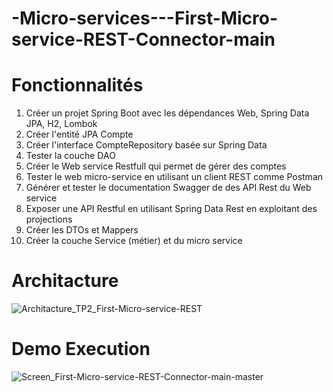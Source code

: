 # -Micro-services---First-Micro-service-REST-Connector-main

# Fonctionnalités

1. Créer un projet Spring Boot avec les dépendances Web, Spring Data JPA, H2, Lombok
2. Créer l'entité JPA Compte
3. Créer l'interface CompteRepository basée sur Spring Data
4. Tester la couche DAO
5. Créer le Web service Restfull qui permet de gérer des comptes
6. Tester le web micro-service en utilisant un client REST comme Postman
7. Générer et tester le documentation Swagger de des API Rest du Web service
8. Exposer une API Restful en utilisant Spring Data Rest en exploitant des projections
9. Créer les DTOs et Mappers
10. Créer la couche Service (métier) et du micro service

# Architacture

![Architacture_TP2_First-Micro-service-REST](https://user-images.githubusercontent.com/103313351/215144674-0233bdee-f07c-4ac4-be7e-c14cb4759d9e.jpg)


# Demo Execution

![Screen_First-Micro-service-REST-Connector-main-master](https://user-images.githubusercontent.com/103313351/215144183-7b1fe24a-e20d-4f53-a14e-6509197fe320.PNG)
